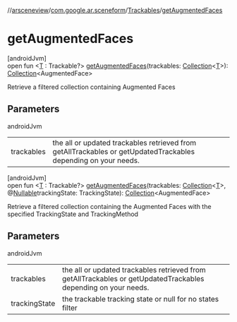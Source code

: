 //[arsceneview](../../../index.md)/[com.google.ar.sceneform](../index.md)/[Trackables](index.md)/[getAugmentedFaces](get-augmented-faces.md)

# getAugmentedFaces

[androidJvm]\
open fun &lt;[T](get-augmented-faces.md) : Trackable?&gt; [getAugmentedFaces](get-augmented-faces.md)(trackables: [Collection](https://developer.android.com/reference/kotlin/java/util/Collection.html)&lt;[T](../../../../arsceneview/com.google.ar.sceneform.ux/-augmented-face-node/check-not-null.md)&gt;): [Collection](https://developer.android.com/reference/kotlin/java/util/Collection.html)&lt;AugmentedFace&gt;

Retrieve a filtered collection containing Augmented Faces

## Parameters

androidJvm

| | |
|---|---|
| trackables | the all or updated trackables retrieved from getAllTrackables or getUpdatedTrackables depending on your needs. |

[androidJvm]\
open fun &lt;[T](get-augmented-faces.md) : Trackable?&gt; [getAugmentedFaces](get-augmented-faces.md)(trackables: [Collection](https://developer.android.com/reference/kotlin/java/util/Collection.html)&lt;[T](../../../../arsceneview/com.google.ar.sceneform.ux/-augmented-face-node/check-not-null.md)&gt;, @[Nullable](https://developer.android.com/reference/kotlin/androidx/annotation/Nullable.html)trackingState: TrackingState): [Collection](https://developer.android.com/reference/kotlin/java/util/Collection.html)&lt;AugmentedFace&gt;

Retrieve a filtered collection containing the Augmented Faces with the specified TrackingState and TrackingMethod

## Parameters

androidJvm

| | |
|---|---|
| trackables | the all or updated trackables retrieved from getAllTrackables or getUpdatedTrackables depending on your needs. |
| trackingState | the trackable tracking state or null for no states filter |
